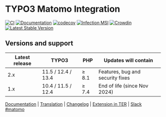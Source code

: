# TYPO3 Matomo Integration

[![CI](https://github.com/brotkrueml/typo3-matomo-integration/actions/workflows/ci.yml/badge.svg)](https://github.com/brotkrueml/typo3-matomo-integration/actions/workflows/ci.yml)
[![Documentation](https://github.com/brotkrueml/typo3-matomo-integration/actions/workflows/docs.yml/badge.svg)](https://github.com/brotkrueml/typo3-matomo-integration/actions/workflows/docs.yml)
[![codecov](https://codecov.io/github/brotkrueml/typo3-matomo-integration/graph/badge.svg?token=EA1A3M43QP)](https://codecov.io/github/brotkrueml/typo3-matomo-integration)
[![Infection MSI](https://img.shields.io/endpoint?style=flat&url=https%3A%2F%2Fbadge-api.stryker-mutator.io%2Fgithub.com%2Fbrotkrueml%2Ftypo3-matomo-integration%2Fmain)](https://dashboard.stryker-mutator.io/reports/github.com/brotkrueml/typo3-matomo-integration/main)
[![Crowdin](https://badges.crowdin.net/typo3-extension-matomointegrat/localized.svg)](https://crowdin.com/project/typo3-extension-matomointegrat)
[![Latest Stable Version](https://img.shields.io/packagist/v/brotkrueml/typo3-matomo-integration.svg?label=stable)](https://packagist.org/packages/brotkrueml/typo3-matomo-integration)

## Versions and support

| Latest release | TYPO3              | PHP   | Updates will contain             |
|----------------|--------------------|-------|----------------------------------|
| 2.x            | 11.5 / 12.4 / 13.4 | ≥ 8.1 | Features, bug and security fixes |
| 1.x            | 10.4 / 11.5 / 12.4 | ≥ 7.4 | End of life (since Nov 2024)     |

[Documentation](https://docs.typo3.org/p/brotkrueml/typo3-matomo-integration/main/en-us/) |
[Translation](https://crowdin.com/project/typo3-extension-matomointegrat) |
[Changelog](https://github.com/brotkrueml/typo3-matomo-integration/blob/main/CHANGELOG.md) |
[Extension in TER](https://extensions.typo3.org/extension/matomo_integration/) |
[Slack #matomo](https://typo3.slack.com/archives/C02GX6W4ASH)
